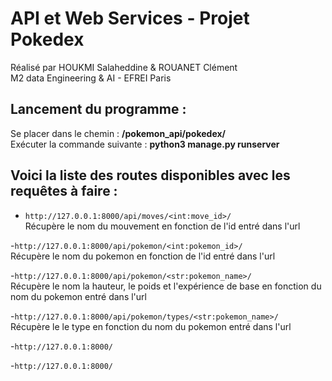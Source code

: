 #              API et Web Services   -   Projet Pokedex  
  

Réalisé par HOUKMI Salaheddine & ROUANET Clément  
M2 data Engineering & AI  -  EFREI Paris


## Lancement du programme :
 Se placer dans le chemin : **/pokemon_api/pokedex/**  
 Exécuter la commande suivante : **python3 manage.py runserver**


## Voici la liste des routes disponibles avec les requêtes à faire :

- ```http://127.0.0.1:8000/api/moves/<int:move_id>/```  
Récupère le nom du mouvement en fonction de l'id entré dans l'url  


-```http://127.0.0.1:8000/api/pokemon/<int:pokemon_id>/```  
Récupère le nom du pokemon en fonction de l'id entré dans l'url  


-```http://127.0.0.1:8000/api/pokemon/<str:pokemon_name>/```  
Récupère le nom la hauteur, le poids et l'expérience de base en fonction du nom du pokemon entré dans l'url  


-```http://127.0.0.1:8000/api/pokemon/types/<str:pokemon_name>/```  
Récupère le le type en fonction du nom du pokemon entré dans l'url  


-```http://127.0.0.1:8000/```


-```http://127.0.0.1:8000/```